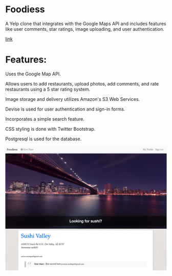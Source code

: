 # Foodiess


A Yelp clone that integrates with the Google Maps API and includes features like user 
comments, star ratings, image uploading, and user authentication.

[link](https://foodiess-saralegui.herokuapp.com)

# Features: 

Uses the Google Map API.

Allows users to add restaurants, upload photos, add comments, and rate restaurants using a 5 star rating system.

Image storage and delivery utilizes Amazon's S3 Web Services.

Devise is used for user authentication and sign-in forms.

Incorporates a simple search feature.

CSS styling is done with Twitter Bootstrap.

Postgresql is used for the database.

![](images/screenshot.jpg)




